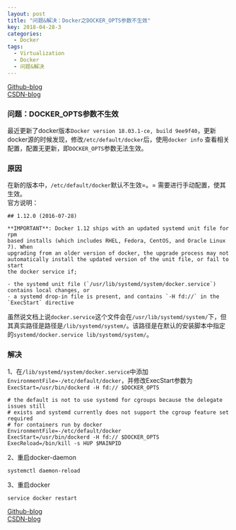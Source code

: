 ```yaml
---
layout: post
title: "问题&解决：Docker之DOCKER_OPTS参数不生效"
key: 2018-04-28-3
categories:
  - Docker
tags:
  - Virtualization
  - Docker
  - 问题&解决
---
```



[Github-blog](https://xftony.github.io/docker/2018/04/28/%E9%97%AE%E9%A2%98&%E8%A7%A3%E5%86%B3-Docker%E4%B9%8BDOCKER_OPTS%E5%8F%82%E6%95%B0%E4%B8%8D%E7%94%9F%E6%95%88.html)  
[CSDN-blog](https://blog.csdn.net/xftony)

###  问题：DOCKER_OPTS参数不生效
最近更新了docker版本`Docker version 18.03.1-ce, build 9ee9f40`，更新docker源的时候发现，修改`/etc/default/docker`后，使用`docker info` 查看相关配置，配置无更新，即`DOCKER_OPTS`参数无法生效。

###  原因    
在新的版本中，`/etc/default/docker`默认不生效=。=  需要进行手动配置，使其生效。       
官方说明：  

	## 1.12.0 (2016-07-28)
	
	**IMPORTANT**: Docker 1.12 ships with an updated systemd unit file for rpm
	based installs (which includes RHEL, Fedora, CentOS, and Oracle Linux 7). When
	upgrading from an older version of docker, the upgrade process may not
	automatically install the updated version of the unit file, or fail to start
	the docker service if;
	
	- the systemd unit file (`/usr/lib/systemd/system/docker.service`) contains local changes, or
	- a systemd drop-in file is present, and contains `-H fd://` in the `ExecStart` directive

虽然说文档上说`docker.service`这个文件会在`/usr/lib/systemd/system/`下，但其真实路径是路径是`/lib/systemd/system/`。该路径是在默认的安装脚本中指定的`systemd/docker.service lib/systemd/system/`。


###  解决

1、在`/lib/systemd/system/docker.service`中添加`EnvironmentFile=-/etc/default/docker`，并修改ExecStart参数为`ExecStart=/usr/bin/dockerd -H fd:// $DOCKER_OPTS`
	
	# the default is not to use systemd for cgroups because the delegate issues still
	# exists and systemd currently does not support the cgroup feature set required
	# for containers run by docker
	EnvironmentFile=-/etc/default/docker
	ExecStart=/usr/bin/dockerd -H fd:// $DOCKER_OPTS
	ExecReload=/bin/kill -s HUP $MAINPID  

2、重启docker-daemon    

    systemctl daemon-reload

3、重启docker
 
    service docker restart


[Github-blog](https://xftony.github.io/docker/2018/04/28/%E9%97%AE%E9%A2%98&%E8%A7%A3%E5%86%B3-Docker%E4%B9%8BDOCKER_OPTS%E5%8F%82%E6%95%B0%E4%B8%8D%E7%94%9F%E6%95%88.html)  
[CSDN-blog](https://blog.csdn.net/xftony)